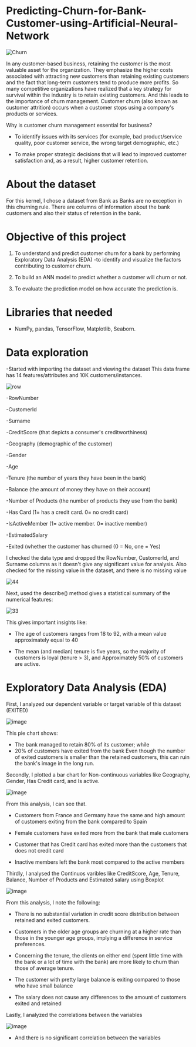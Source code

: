 # Predicting-Churn-for-Bank-Customer-using-Artificial-Neural-Network

![Churn](https://user-images.githubusercontent.com/87844891/131072128-f060d8e0-e814-47ed-95c0-ac6e1bf14948.png)                            

In any customer-based business, retaining the customer is the most valuable asset for the organization. They emphasize the higher costs associated with attracting new customers than retaining existing customers and the fact that long-term customers tend to produce more profits. So many competitive organizations have realized that a key strategy for survival within the industry is to retain existing customers. And this leads to the importance of churn management. Customer churn (also known as customer attrition) occurs when a customer stops using a company's products or services.

Why is customer churn management essential for business?

- To identify issues with its services (for example, bad product/service quality, poor customer service, the wrong target demographic, etc.)

- To make proper strategic decisions that will lead to improved customer satisfaction and, as a result, higher customer retention.

# About the dataset
For this kernel, I chose a dataset from Bank as Banks are no exception in this churning rule. There are columns of information about the bank customers and also their status of retention in the bank.

# Objective of this project

1. To understand and predict customer churn for a bank by performing Exploratory Data Analysis (EDA) 
   -to identify and visualize the factors contributing to customer churn. 
   
2. To build an ANN model to predict whether a customer will churn or not. 

3. To evaluate the prediction model on how accurate the prediction is.

# Libraries that needed
- NumPy, pandas, TensorFlow, Matplotlib, Seaborn. 

# Data exploration
-Started with importing the dataset and viewing the dataset
This data frame has 14 features/attributes and 10K customers/instances.

![row](https://user-images.githubusercontent.com/87844891/131079889-18694c86-e933-4744-9ad1-4ca20bcc6663.png)

-RowNumber 

-CustomerId

-Surname 

-CreditScore (that depicts a consumer's creditworthiness)

-Geography (demographic of the customer)

-Gender

-Age

-Tenure (the number of years they have been in the bank)

-Balance (the amount of money they have on their account)

-Number of Products (the number of products they use from the bank) 

-Has Card (1= has a credit card. 0= no credit card)

-IsActiveMember (1= active member. 0= inactive member)

-EstimatedSalary 

-Exited (whether the customer has churned (0 = No, one = Yes) 

I checked the data type and dropped the RowNumber, CustomerId, and Surname columns as it doesn't give any significant value for analysis. Also checked for the missing value in the dataset, and there is no missing value

![44](https://user-images.githubusercontent.com/87844891/131080619-eb486a8d-b8b1-46ff-a3b5-7e2d6d0ab581.png)

Next, used the describe() method gives a statistical summary of the numerical features:

![33](https://user-images.githubusercontent.com/87844891/131080746-2d0a2c46-62a3-4ea5-be18-678fc4f76b14.png)

This gives important insights like:

- The age of customers ranges from 18 to 92, with a mean value approximately equal to 40

- The mean (and median) tenure is five years, so the majority of customers is loyal (tenure > 3), and
Approximately 50% of customers are active.

# Exploratory Data Analysis (EDA)

First, I analyzed our dependent variable or target variable of this dataset (EXITED)

![image](https://user-images.githubusercontent.com/87844891/131081202-8c208fb2-600e-43a7-b73e-3908191601bb.png)

This pie chart shows:
- The bank managed to retain 80% of its customer; while
- 20% of customers have exited from the bank
Even though the number of exited customers is smaller than the retained customers, this can ruin the bank's image in the long run. 

Secondly, I plotted a bar chart for Non-continuous variables like Geography, Gender, Has Credit card, and Is active.

![image](https://user-images.githubusercontent.com/87844891/131082551-cb224117-c83d-4a29-a903-d8baee966a4d.png)

From this analysis, I can see that. 

- Customers from France and Germany have the same and high amount of customers exiting from the bank compared to Spain

- Female customers have exited more from the bank that male customers

- Customer that has Credit card has exited more than the customers that does not credit card

- Inactive members left the bank most compared to the active members 

Thirdly, I analysed the Continuos varibles like CreditScore, Age, Tenure, Balance, Number of Products and Estimated salary using Boxplot

![image](https://user-images.githubusercontent.com/87844891/131085322-06ade812-0ef4-49aa-a804-d142a05a04d6.png)

From this analysis, I note the following: 

- There is no substantial variation in credit score distribution between retained and exited customers.

- Customers in the older age groups are churning at a higher rate than those in the younger age groups, implying a difference in service preferences. 

- Concerning the tenure, the clients on either end (spent little time with the bank or a lot of time with the bank) are more likely to churn than those of average tenure.

- The customer with pretty large balance is exiting compared to those who have small balance

- The salary does not cause any differences to the amount of customers exited and retained



Lastly, I analyzed the correlations between the variables

![image](https://user-images.githubusercontent.com/87844891/131086940-cea91d02-f0ad-482b-a7e2-ab4328b1749b.png)

- And there is no significant correlation between the variables


